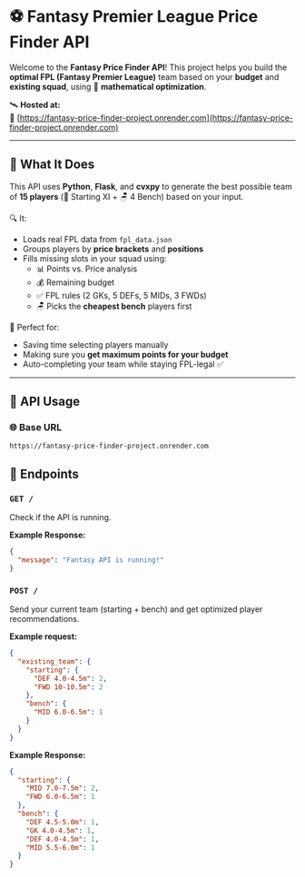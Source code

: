 # ⚽ Fantasy Premier League Price Finder API

Welcome to the **Fantasy Price Finder API**! This project helps you build the **optimal FPL (Fantasy Premier League)** team based on your **budget** and **existing squad**, using 🔬 **mathematical optimization**.

🛰️ **Hosted at:**  
🔗 [https://fantasy-price-finder-project.onrender.com](https://fantasy-price-finder-project.onrender.com)

---

## 🧠 What It Does

This API uses **Python**, **Flask**, and **cvxpy** to generate the best possible team of **15 players** (🧤 Starting XI + 🪑 4 Bench) based on your input.

🔍 It:
- Loads real FPL data from `fpl_data.json`
- Groups players by **price brackets** and **positions**
- Fills missing slots in your squad using:
  - 📊 Points vs. Price analysis
  - 💰 Remaining budget
  - ✅ FPL rules (2 GKs, 5 DEFs, 5 MIDs, 3 FWDs)
  - 🪑 Picks the **cheapest bench** players first

🎯 Perfect for:
- Saving time selecting players manually
- Making sure you **get maximum points for your budget**
- Auto-completing your team while staying FPL-legal ✅

---

## 🔌 API Usage

### 🌐 Base URL

```text
https://fantasy-price-finder-project.onrender.com
```
## 📌 Endpoints

### `GET /`
Check if the API is running.

**Example Response:**
```json
{
  "message": "Fantasy API is running!"
}
```

### `POST /`
Send your current team (starting + bench) and get optimized player recommendations.


**Example request:** 
```json
{
  "existing_team": {
    "starting": {
      "DEF 4.0-4.5m": 2,
      "FWD 10-10.5m": 2
    },
    "bench": {
      "MID 6.0-6.5m": 1
    }
  }
}
```

**Example Response:**
```json
{
  "starting": {
    "MID 7.0-7.5m": 2,
    "FWD 6.0-6.5m": 1
  },
  "bench": {
    "DEF 4.5-5.0m": 1,
    "GK 4.0-4.5m": 1,
    "DEF 4.0-4.5m": 1,
    "MID 5.5-6.0m": 1
  }
}
```
